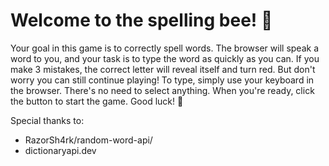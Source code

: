 # Welcome to the spelling bee! 🐝
Your goal in this game is to correctly spell words. The browser will speak a 
word to you, and your task is to type the word as quickly as you can.
If you make 3 mistakes, the correct letter will reveal itself and turn red. 
But don't worry you can still continue playing! To type, simply use your keyboard 
in the browser. There's no need to select anything. When you're ready, 
click the button to start the game. Good luck! 🎉

Special thanks to:
- RazorSh4rk/random-word-api/
- dictionaryapi.dev
